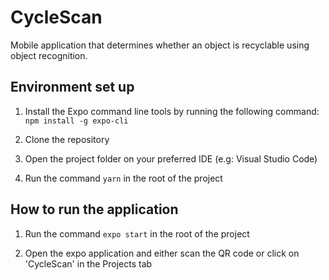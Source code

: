 # CycleScan

Mobile application that determines whether an object is recyclable using object recognition.

## Environment set up

1. Install the Expo command line tools by running the following command: ``` npm install -g expo-cli ``` 

2. Clone the repository

3. Open the project folder on your preferred IDE (e.g: Visual Studio Code)

4. Run the command ``` yarn ``` in the root of the project


## How to run the application

1. Run the command ``` expo start ``` in the root of the project

2. Open the expo application and either scan the QR code or click on 'CycleScan' in the Projects tab
